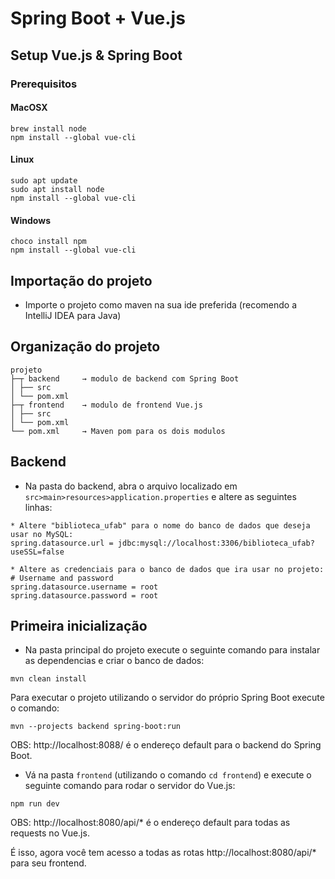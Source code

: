 # Spring Boot + Vue.js

## Setup Vue.js & Spring Boot

### Prerequisitos

#### MacOSX

```
brew install node
npm install --global vue-cli
```

#### Linux

```
sudo apt update
sudo apt install node
npm install --global vue-cli
```

#### Windows

```
choco install npm
npm install --global vue-cli
```

## Importação do projeto

* Importe o projeto como maven na sua ide preferida (recomendo a IntelliJ IDEA para Java)

## Organização do projeto

```
projeto
├─┬ backend     → modulo de backend com Spring Boot
│ ├── src
│ └── pom.xml
├─┬ frontend    → modulo de frontend Vue.js
│ ├── src
│ └── pom.xml
└── pom.xml     → Maven pom para os dois modulos
```

## Backend

* Na pasta do backend, abra o arquivo localizado em `src>main>resources>application.properties` e altere as seguintes linhas:

```
* Altere "biblioteca_ufab" para o nome do banco de dados que deseja usar no MySQL:
spring.datasource.url = jdbc:mysql://localhost:3306/biblioteca_ufab?useSSL=false

* Altere as credenciais para o banco de dados que ira usar no projeto:
# Username and password
spring.datasource.username = root
spring.datasource.password = root

```

## Primeira inicialização

* Na pasta principal do projeto execute o seguinte comando para instalar as dependencias e criar o banco de dados:

```
mvn clean install
```

Para executar o projeto utilizando o servidor do próprio Spring Boot execute o comando:

```
mvn --projects backend spring-boot:run
```

OBS: http://localhost:8088/ é o endereço default para o backend do Spring Boot.


* Vá na pasta `frontend` (utilizando o comando `cd frontend`) e execute o seguinte comando para rodar o servidor do Vue.js:

```
npm run dev
```

OBS: http://localhost:8080/api/* é o endereço default para todas as requests no Vue.js.

É isso, agora você tem acesso a todas as rotas http://localhost:8080/api/* para seu frontend.

